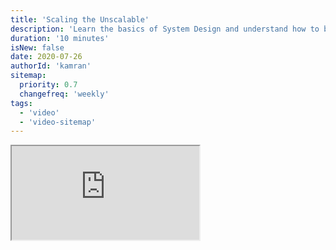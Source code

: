```yaml
---
title: 'Scaling the Unscalable'
description: 'Learn the basics of System Design and understand how to build a scalable application.'
duration: '10 minutes'
isNew: false
date: 2020-07-26
authorId: 'kamran'
sitemap:
  priority: 0.7
  changefreq: 'weekly'
tags:
  - 'video'
  - 'video-sitemap'
---
```


<iframe class="w-full aspect-video mb-5" src="https://www.youtube.com/embed/a2rcgzludDU" title="Scaling the Unscalable"></iframe>
